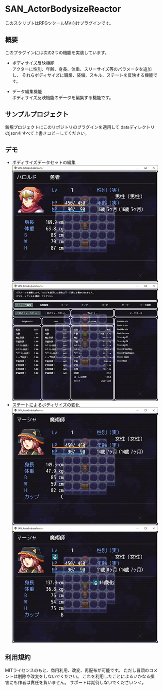 # SAN_ActorBodysizeReactor
このスクリプトはRPGツクールMV向けプラグインです。

## 概要
このプラグインには次の2つの機能を実装しています。

- ボディサイズ反映機能  
アクターに性別、年齢、身長、体重、スリーサイズ等のパラメータを追加し、
それらボディサイズに職業、装備、スキル、ステートを反映する機能です。

- データ編集機能  
ボディサイズ反映機能のデータを編集する機能です。

## サンプルプロジェクト
新規プロジェクトにこのリポジトリのプラグインを適用して
dataディレクトリのjsonをすべて上書きコピーしてください。

## デモ  
- ボディサイズデータセットの編集
![](./demo/SAN_ActorBodysizeReactor_1_1.png)
![](./demo/SAN_ActorBodysizeReactor_1_2.png)  
- ステートによるボディサイズの変化
![](./demo/SAN_ActorBodysizeReactor_1_3.png)
![](./demo/SAN_ActorBodysizeReactor_1_4.png)  

## 利用規約
MITライセンスのもと、商用利用、改変、再配布が可能です。
ただし冒頭のコメントは削除や改変をしないでください。
これを利用したことによるいかなる損害にも作者は責任を負いません。
サポートは期待しないでください＞＜。  
